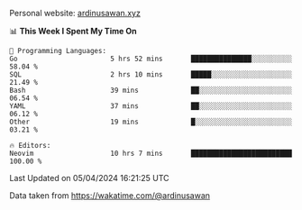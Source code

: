 Personal website: [ardinusawan.xyz](https://ardinusawan.xyz)

<!--START_SECTION:waka-->
📊 **This Week I Spent My Time On** 

```text
💬 Programming Languages: 
Go                       5 hrs 52 mins       ███████████████░░░░░░░░░░   58.04 % 
SQL                      2 hrs 10 mins       █████░░░░░░░░░░░░░░░░░░░░   21.49 % 
Bash                     39 mins             ██░░░░░░░░░░░░░░░░░░░░░░░   06.54 % 
YAML                     37 mins             ██░░░░░░░░░░░░░░░░░░░░░░░   06.12 % 
Other                    19 mins             █░░░░░░░░░░░░░░░░░░░░░░░░   03.21 % 

🔥 Editors: 
Neovim                   10 hrs 7 mins       █████████████████████████   100.00 % 
```


 Last Updated on 05/04/2024 16:21:25 UTC
<!--END_SECTION:waka-->
Data taken from https://wakatime.com/@ardinusawan
